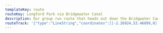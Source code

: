 ```yaml
---
templateKey: route
routeKey: Longford Park via Bridgewater Canal
description: Our group run route that heads out down the Bridgwater Canal to Throstle's Nest, then heads past Old Trafford Cricket Ground, through Longford Park before returning on the canal via Edge Lane
routeTrack: '{"type":"LineString","coordinates":[[-2.26924,53.46899,0],[-2.26929,53.46887,0],[-2.26942,53.46871,0],[-2.26962,53.46856,0],[-2.26981,53.46844,0],[-2.27007,53.46833,0],[-2.27030,53.46821,0],[-2.27053,53.46809,0],[-2.27075,53.46796,0],[-2.27097,53.46780,0],[-2.27118,53.46764,0],[-2.27139,53.46748,0],[-2.27158,53.46733,0],[-2.27175,53.46717,0],[-2.27188,53.46705,0],[-2.27208,53.46691,0],[-2.27232,53.46679,0],[-2.27257,53.46671,0],[-2.27272,53.46665,0],[-2.27298,53.46652,0],[-2.27323,53.46639,0],[-2.27347,53.46627,0],[-2.27370,53.46616,0],[-2.27398,53.46604,0],[-2.27426,53.46592,0],[-2.27442,53.46585,0],[-2.27468,53.46576,0],[-2.27499,53.46566,0],[-2.27527,53.46558,0],[-2.27553,53.46548,0],[-2.27584,53.46540,0],[-2.27614,53.46531,0],[-2.27645,53.46523,0],[-2.27675,53.46517,0],[-2.27693,53.46512,0],[-2.27726,53.46505,0],[-2.27755,53.46499,0],[-2.27785,53.46494,0],[-2.27817,53.46486,0],[-2.27850,53.46481,0],[-2.27884,53.46476,0],[-2.27916,53.46470,0],[-2.27948,53.46463,0],[-2.27977,53.46457,0],[-2.28009,53.46449,0],[-2.28041,53.46442,0],[-2.28065,53.46438,0],[-2.28097,53.46432,0],[-2.28128,53.46426,0],[-2.28147,53.46422,0],[-2.28160,53.46420,0],[-2.28172,53.46419,0],[-2.28203,53.46414,0],[-2.28222,53.46416,0],[-2.28236,53.46433,0],[-2.28265,53.46438,0],[-2.28278,53.46440,0],[-2.28307,53.46450,0],[-2.28315,53.46449,0],[-2.28319,53.46445,0],[-2.28303,53.46428,0],[-2.28289,53.4642,0],[-2.28267,53.46405,0],[-2.28252,53.46397,0],[-2.28223,53.46386,0],[-2.28195,53.46379,0],[-2.2819,53.46375,0],[-2.28192,53.46369,0],[-2.28199,53.46364,0],[-2.28201,53.46360,0],[-2.28199,53.46342,0],[-2.28200,53.46340,0],[-2.28202,53.46336,0],[-2.28195,53.46328,0],[-2.28197,53.46308,0],[-2.28193,53.46290,0],[-2.28188,53.46274,0],[-2.28186,53.46264,0],[-2.28180,53.46246,0],[-2.28173,53.46225,0],[-2.28166,53.46205,0],[-2.28158,53.46184,0],[-2.28155,53.46165,0],[-2.28150,53.46146,0],[-2.28135,53.4613,0],[-2.28116,53.46116,0],[-2.28133,53.46101,0],[-2.28157,53.46086,0],[-2.28174,53.46073,0],[-2.28198,53.46060,0],[-2.28221,53.46047,0],[-2.28233,53.46041,0],[-2.28258,53.4603,0],[-2.28283,53.46016,0],[-2.28304,53.46006,0],[-2.28317,53.46001,0],[-2.28343,53.45990,0],[-2.28366,53.45978,0],[-2.28379,53.45973,0],[-2.28404,53.45961,0],[-2.28416,53.45955,0],[-2.28440,53.45942,0],[-2.28463,53.45930,0],[-2.28483,53.45920,0],[-2.28509,53.45908,0],[-2.28535,53.45896,0],[-2.28557,53.45882,0],[-2.28582,53.45869,0],[-2.28609,53.45859,0],[-2.28638,53.45851,0],[-2.28664,53.45839,0],[-2.28687,53.45826,0],[-2.28711,53.45815,0],[-2.28736,53.45804,0],[-2.28763,53.45791,0],[-2.28787,53.45779,0],[-2.28814,53.45766,0],[-2.28837,53.45755,0],[-2.28867,53.45744,0],[-2.28891,53.45733,0],[-2.28920,53.45722,0],[-2.28944,53.45708,0],[-2.28971,53.45696,0],[-2.28996,53.45686,0],[-2.29016,53.45679,0],[-2.29045,53.45667,0],[-2.29072,53.45658,0],[-2.29101,53.45647,0],[-2.29106,53.45629,0],[-2.29094,53.45612,0],[-2.29071,53.45596,0],[-2.29052,53.45580,0],[-2.29031,53.45567,0],[-2.29010,53.45551,0],[-2.28993,53.45536,0],[-2.28972,53.45521,0],[-2.28951,53.45507,0],[-2.28932,53.45493,0],[-2.28912,53.45476,0],[-2.28893,53.45460,0],[-2.28870,53.45445,0],[-2.28851,53.45431,0],[-2.28835,53.4542,0],[-2.28815,53.45403,0],[-2.28799,53.45387,0],[-2.28782,53.45370,0],[-2.28762,53.45353,0],[-2.28750,53.45343,0],[-2.28733,53.45327,0],[-2.28717,53.45311,0],[-2.28719,53.45302,0],[-2.28732,53.45295,0],[-2.28741,53.45283,0],[-2.28744,53.45279,0],[-2.28746,53.45276,0],[-2.28748,53.45258,0],[-2.28732,53.45240,0],[-2.28730,53.45238,0],[-2.28728,53.45235,0],[-2.28708,53.45222,0],[-2.28695,53.45211,0],[-2.28689,53.45202,0],[-2.28691,53.45192,0],[-2.28709,53.45176,0],[-2.28743,53.45171,0],[-2.28773,53.45166,0],[-2.28803,53.45158,0],[-2.28835,53.45151,0],[-2.28864,53.45146,0],[-2.28882,53.45141,0],[-2.28913,53.45133,0],[-2.28941,53.45125,0],[-2.28969,53.45119,0],[-2.29001,53.45110,0],[-2.29031,53.45099,0],[-2.29048,53.45081,0],[-2.29060,53.45061,0],[-2.29068,53.45041,0],[-2.29068,53.45023,0],[-2.29070,53.45002,0],[-2.29072,53.44994,0],[-2.29077,53.44980,0],[-2.29080,53.44961,0],[-2.29087,53.44941,0],[-2.29103,53.44923,0],[-2.29115,53.44907,0],[-2.29126,53.44889,0],[-2.29138,53.44871,0],[-2.29150,53.44854,0],[-2.29155,53.44842,0],[-2.29163,53.44825,0],[-2.29173,53.44804,0],[-2.29188,53.44787,0],[-2.29202,53.44769,0],[-2.29211,53.44757,0],[-2.29223,53.44739,0],[-2.29227,53.44726,0],[-2.29240,53.44710,0],[-2.29262,53.44694,0],[-2.29284,53.44680,0],[-2.29305,53.44665,0],[-2.29327,53.44653,0],[-2.29334,53.44634,0],[-2.29351,53.44619,0],[-2.29372,53.44605,0],[-2.29391,53.44590,0],[-2.29411,53.44575,0],[-2.29436,53.44563,0],[-2.29456,53.44551,0],[-2.29477,53.44538,0],[-2.29500,53.44526,0],[-2.29510,53.44520,0],[-2.29491,53.44504,0],[-2.29462,53.44497,0],[-2.29456,53.44495,0],[-2.29451,53.44489,0],[-2.29461,53.44491,0],[-2.29493,53.44497,0],[-2.29523,53.44505,0],[-2.29537,53.44508,0],[-2.29554,53.44508,0],[-2.29571,53.44505,0],[-2.29604,53.44502,0],[-2.29619,53.44497,0],[-2.29646,53.44489,0],[-2.29679,53.44489,0],[-2.29711,53.44489,0],[-2.29743,53.44491,0],[-2.29775,53.44492,0],[-2.29806,53.44494,0],[-2.29839,53.44495,0],[-2.29873,53.44497,0],[-2.29905,53.44503,0],[-2.29921,53.44502,0],[-2.29930,53.44499,0],[-2.29935,53.44498,0],[-2.29941,53.44497,0],[-2.29942,53.44497,0],[-2.29970,53.44493,0],[-2.29999,53.44498,0],[-2.30030,53.44500,0],[-2.30064,53.44504,0],[-2.30097,53.44509,0],[-2.30128,53.44513,0],[-2.30157,53.44518,0],[-2.30192,53.44524,0],[-2.30224,53.44528,0],[-2.30259,53.44529,0],[-2.30279,53.44532,0],[-2.30311,53.44535,0],[-2.30345,53.44541,0],[-2.30379,53.44547,0],[-2.30413,53.44552,0],[-2.30442,53.44555,0],[-2.30474,53.44560,0],[-2.30507,53.44565,0],[-2.30538,53.44568,0],[-2.30568,53.44571,0],[-2.30596,53.44575,0],[-2.30614,53.44576,0],[-2.30614,53.44573,0],[-2.30601,53.44570,0],[-2.30590,53.44569,0],[-2.30558,53.44567,0],[-2.30543,53.44569,0],[-2.30525,53.44584,0],[-2.30504,53.44598,0],[-2.30487,53.44613,0],[-2.30471,53.44630,0],[-2.30457,53.44648,0],[-2.30444,53.44665,0],[-2.30430,53.44682,0],[-2.30415,53.44699,0],[-2.30401,53.44716,0],[-2.30386,53.44732,0],[-2.30370,53.44747,0],[-2.30351,53.44764,0],[-2.30332,53.44782,0],[-2.30316,53.44798,0],[-2.30301,53.44814,0],[-2.30286,53.44830,0],[-2.30268,53.44845,0],[-2.30249,53.44860,0],[-2.30230,53.44875,0],[-2.30219,53.44886,0],[-2.30203,53.44903,0],[-2.30186,53.44919,0],[-2.30170,53.44935,0],[-2.30153,53.44950,0],[-2.30139,53.44967,0],[-2.30134,53.44972,0],[-2.30131,53.44974,0],[-2.30129,53.44977,0],[-2.30127,53.44980,0],[-2.30119,53.44994,0],[-2.30105,53.45012,0],[-2.30095,53.45031,0],[-2.30088,53.45050,0],[-2.30088,53.45068,0],[-2.30095,53.45084,0],[-2.30104,53.45093,0],[-2.30106,53.45096,0],[-2.30112,53.45104,0],[-2.30115,53.45114,0],[-2.30123,53.45133,0],[-2.3015,53.45143,0],[-2.30176,53.45154,0],[-2.30196,53.45168,0],[-2.30215,53.45184,0],[-2.30234,53.45200,0],[-2.30256,53.45215,0],[-2.30267,53.45226,0],[-2.30287,53.45243,0],[-2.30307,53.45260,0],[-2.30326,53.45276,0],[-2.30346,53.45291,0],[-2.30365,53.45307,0],[-2.30384,53.45323,0],[-2.30399,53.45332,0],[-2.30431,53.45331,0],[-2.30464,53.45329,0],[-2.30493,53.45337,0],[-2.30514,53.45351,0],[-2.30535,53.45367,0],[-2.30545,53.45375,0],[-2.30552,53.45380,0],[-2.30559,53.45385,0],[-2.30565,53.45394,0],[-2.30539,53.45407,0],[-2.30519,53.45419,0],[-2.30518,53.45424,0],[-2.30534,53.45439,0],[-2.30557,53.45455,0],[-2.30575,53.45471,0],[-2.30593,53.45489,0],[-2.30611,53.45505,0],[-2.30633,53.45521,0],[-2.30655,53.45535,0],[-2.30678,53.4555,0],[-2.30702,53.45562,0],[-2.30728,53.45577,0],[-2.30739,53.45585,0],[-2.30765,53.45597,0],[-2.30789,53.45609,0],[-2.30811,53.45624,0],[-2.30827,53.45636,0],[-2.30851,53.45650,0],[-2.30851,53.45668,0],[-2.30834,53.45685,0],[-2.30827,53.45704,0],[-2.30821,53.45723,0],[-2.30815,53.45742,0],[-2.30812,53.45752,0],[-2.30808,53.45772,0],[-2.30804,53.45792,0],[-2.30797,53.45810,0],[-2.30792,53.45828,0],[-2.30786,53.45847,0],[-2.30774,53.45867,0],[-2.30762,53.45886,0],[-2.30749,53.45905,0],[-2.30740,53.45923,0],[-2.30726,53.45941,0],[-2.30716,53.45954,0],[-2.30706,53.45973,0],[-2.30694,53.45990,0],[-2.30683,53.46008,0],[-2.30679,53.46026,0],[-2.30666,53.46044,0],[-2.30650,53.46061,0],[-2.30632,53.46079,0],[-2.30611,53.46094,0],[-2.30595,53.46111,0],[-2.30578,53.46127,0],[-2.30555,53.46142,0],[-2.30537,53.46156,0],[-2.30514,53.46171,0],[-2.30497,53.46184,0],[-2.30496,53.46188,0],[-2.30476,53.46202,0],[-2.30453,53.46216,0],[-2.30429,53.46231,0],[-2.30407,53.46246,0],[-2.30386,53.46259,0],[-2.30362,53.46272,0],[-2.30339,53.46285,0],[-2.30312,53.46296,0],[-2.30282,53.46307,0],[-2.30254,53.46318,0],[-2.30233,53.46327,0],[-2.30209,53.46339,0],[-2.30187,53.46351,0],[-2.30161,53.46362,0],[-2.30138,53.46372,0],[-2.30107,53.46381,0],[-2.30092,53.46385,0],[-2.30078,53.46391,0],[-2.30046,53.464,0],[-2.30020,53.46406,0],[-2.29991,53.46414,0],[-2.29961,53.46421,0],[-2.29932,53.46427,0],[-2.29901,53.46433,0],[-2.29875,53.46438,0],[-2.29844,53.46443,0],[-2.29813,53.46449,0],[-2.29799,53.46452,0],[-2.29769,53.46456,0],[-2.29739,53.46460,0],[-2.29707,53.46466,0],[-2.29675,53.46470,0],[-2.29642,53.46472,0],[-2.29608,53.46474,0],[-2.29576,53.46476,0],[-2.29543,53.46478,0],[-2.29512,53.46477,0],[-2.29479,53.46477,0],[-2.29447,53.46477,0],[-2.29415,53.46476,0],[-2.29385,53.46478,0],[-2.29352,53.46480,0],[-2.29321,53.46482,0],[-2.29289,53.46479,0],[-2.29253,53.46474,0],[-2.29221,53.46470,0],[-2.29189,53.46467,0],[-2.29158,53.46455,0],[-2.29131,53.46434,0],[-2.29100,53.46439,0],[-2.29066,53.46440,0],[-2.29034,53.46439,0],[-2.29005,53.46435,0],[-2.28971,53.46429,0],[-2.28952,53.46425,0],[-2.28921,53.46420,0],[-2.28893,53.46412,0],[-2.28866,53.46402,0],[-2.28847,53.46395,0],[-2.28813,53.46383,0],[-2.28800,53.46382,0],[-2.28784,53.46381,0],[-2.28751,53.46378,0],[-2.28719,53.46377,0],[-2.28686,53.46387,0],[-2.28653,53.46393,0],[-2.28620,53.46401,0],[-2.28589,53.46404,0],[-2.28567,53.46405,0],[-2.28552,53.46407,0],[-2.28518,53.46405,0],[-2.28484,53.46401,0],[-2.28449,53.46402,0],[-2.28417,53.46409,0],[-2.28383,53.46409,0],[-2.28349,53.46411,0],[-2.28317,53.46412,0],[-2.28283,53.46418,0],[-2.28260,53.46424,0],[-2.28228,53.46425,0],[-2.28194,53.46428,0],[-2.28162,53.46435,0],[-2.28161,53.46437,0],[-2.28190,53.46433,0],[-2.28203,53.46431,0],[-2.28216,53.46428,0],[-2.28226,53.46426,0],[-2.28219,53.46414,0],[-2.28201,53.46416,0],[-2.28187,53.46419,0],[-2.28158,53.46424,0],[-2.28129,53.46430,0],[-2.28099,53.46437,0],[-2.28094,53.46438,0],[-2.28076,53.46444,0],[-2.28071,53.46445,0],[-2.28066,53.46447,0],[-2.28052,53.46451,0],[-2.28026,53.46462,0],[-2.27998,53.46470,0],[-2.27967,53.46475,0],[-2.27936,53.46480,0],[-2.27905,53.46486,0],[-2.27880,53.46492,0],[-2.27851,53.46499,0],[-2.27822,53.46506,0],[-2.27792,53.46513,0],[-2.27773,53.46516,0],[-2.27743,53.46522,0],[-2.27712,53.46528,0],[-2.27683,53.46533,0],[-2.27654,53.46540,0],[-2.27626,53.46550,0],[-2.27621,53.46552,0],[-2.27594,53.46560,0],[-2.27565,53.46568,0],[-2.27536,53.46577,0],[-2.27509,53.46586,0],[-2.27482,53.46595,0],[-2.27465,53.46602,0],[-2.27437,53.46611,0],[-2.2742,53.46618,0],[-2.27394,53.46629,0],[-2.27368,53.46640,0],[-2.27343,53.46653,0],[-2.27316,53.46661,0],[-2.27284,53.46670,0],[-2.27258,53.4668,0],[-2.27230,53.46687,0],[-2.27206,53.46691,0],[-2.27190,53.46703,0],[-2.27170,53.46721,0],[-2.27153,53.46740,0],[-2.27134,53.46755,0],[-2.27115,53.46765,0],[-2.27098,53.46780,0],[-2.27084,53.46790,0],[-2.27062,53.46805,0],[-2.27043,53.46817,0],[-2.27019,53.46830,0],[-2.26992,53.46842,0],[-2.26974,53.46850,0],[-2.26953,53.46863,0],[-2.26930,53.46878,0],[-2.26917,53.46897,0]]}'
---
```


